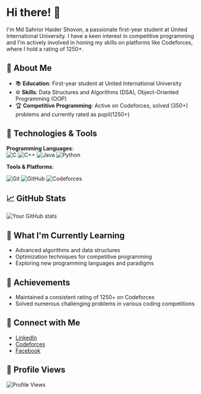 # Hi there! 👋

I'm Md Sahrior Haider Shovon, a passionate first-year student at United International University. I have a keen interest in competitive programming and I'm actively involved in honing my skills on platforms like Codeforces, where I hold a rating of 1250+.



## 🚀 About Me
- 📚 **Education**: First-year student at United International University
- ⚙️ **Skills**: Data Structures and Algorithms (DSA), Object-Oriented Programming (OOP)
- 🏆 **Competitive Programming**: Active on Codeforces, solved (350+) problems and currently rated as pupil(1250+)

## 🔧 Technologies & Tools
**Programming Languages**:  
![C](https://img.shields.io/badge/C-%2300599C.svg?style=for-the-badge&logo=c&logoColor=white) 
![C++](https://img.shields.io/badge/C++-%2300599C.svg?style=for-the-badge&logo=c%2B%2B&logoColor=white) 
![Java](https://img.shields.io/badge/Java-%23ED8B00.svg?style=for-the-badge&logo=java&logoColor=white) 
![Python](https://img.shields.io/badge/Python-%233776AB.svg?style=for-the-badge&logo=python&logoColor=white)

**Tools & Platforms**:

![Git](https://img.shields.io/badge/Git-F05032.svg?style=for-the-badge&logo=git&logoColor=white)
![GitHub](https://img.shields.io/badge/GitHub-181717.svg?style=for-the-badge&logo=github&logoColor=white)
![Codeforces](https://img.shields.io/badge/Codeforces-1F8ACB.svg?style=for-the-badge&logo=codeforces&logoColor=white)


## 📈 GitHub Stats
![Your GitHub stats](https://github-readme-stats.vercel.app/api?username=your-github-username&show_icons=true&theme=radical)

## 🌱 What I'm Currently Learning
- Advanced algorithms and data structures
- Optimization techniques for competitive programming
- Exploring new programming languages and paradigms

## 🏅 Achievements
- Maintained a consistent rating of 1250+ on Codeforces
- Solved numerous challenging problems in various coding competitions

## 🔗 Connect with Me
- [LinkedIn](https://www.linkedin.com/in/md-sahrior-haider-shovon-b4b7712b2/)
- [Codeforces](https://codeforces.com/profile/shovonisnewbie)
- [Facebook](https://www.facebook.com/profile.php?id=61554846465101)

## 👀 Profile Views
![Profile Views](https://komarev.com/ghpvc/?username=your-github-username&style=flat-square&color=blue)


